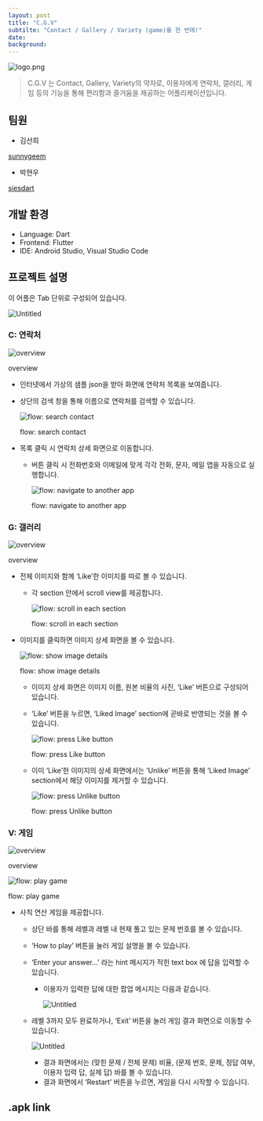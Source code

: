 ```yaml
---
layout: post
title: "C.G.V"
subtilte: "Contact / Gallery / Variety (game)를 한 번에!"
date: 
background:
---
```


![logo.png](C%20G%20V%2021ebab2b48cf426a80c4049e5fb2d366/logo.png)

> C.G.V 는 Contact, Gallery, Variety의 약자로, 이용자에게 연락처, 갤러리, 게임 등의 기능을 통해 편리함과 즐거움을 제공하는 어플리케이션입니다.
> 

## 팀원

- 김선희

[sunnygeem](https://github.com/sunnygeem)

- 박현우

[siesdart](https://github.com/siesdart)

## 개발 환경

- Language: Dart
- Frontend: Flutter
- IDE: Android Studio, Visual Studio Code

## 프로젝트 설명

이 어플은 Tab 단위로 구성되어 있습니다.

![Untitled](C%20G%20V%2021ebab2b48cf426a80c4049e5fb2d366/Untitled.png)

### C: 연락처

![overview](C%20G%20V%2021ebab2b48cf426a80c4049e5fb2d366/Untitled%201.png)

overview

- 인터넷에서 가상의 샘플 json을 받아 화면에 연락처 목록을 보여줍니다.
- 상단의 검색 창을 통해 이름으로 연락처를 검색할 수 있습니다.
    
    ![flow: search contact](C%20G%20V%2021ebab2b48cf426a80c4049e5fb2d366/contact_search.gif)
    
    flow: search contact
    
- 목록 클릭 시 연락처 상세 화면으로 이동합니다.
    - 버튼 클릭 시 전화번호와 이메일에 맞게 각각 전화, 문자, 메일 앱을 자동으로 실행합니다.
        
        ![flow: navigate to another app](C%20G%20V%2021ebab2b48cf426a80c4049e5fb2d366/contact_detail_navigate.gif)
        
        flow: navigate to another app
        

### G: 갤러리

![overview](C%20G%20V%2021ebab2b48cf426a80c4049e5fb2d366/Untitled%202.png)

overview

- 전체 이미지와 함께 ‘Like’한 이미지를 따로 볼 수 있습니다.
    - 각 section 안에서 scroll view를 제공합니다.
        
        ![flow: scroll in each section](C%20G%20V%2021ebab2b48cf426a80c4049e5fb2d366/image_scroll.gif)
        
        flow: scroll in each section
        
- 이미지를 클릭하면 이미지 상세 화면을 볼 수 있습니다.
    
    ![flow: show image details](C%20G%20V%2021ebab2b48cf426a80c4049e5fb2d366/popup_image_detail.gif)
    
    flow: show image details
    
    - 이미지 상세 화면은 이미지 이름, 원본 비율의 사진, ‘Like’ 버튼으로 구성되어 있습니다.
    - ‘Like’ 버튼을 누르면, ‘Liked Image’ section에 곧바로 반영되는 것을 볼 수 있습니다.
        
        ![flow: press Like button](C%20G%20V%2021ebab2b48cf426a80c4049e5fb2d366/press_like.gif)
        
        flow: press Like button
        
    - 이미 ‘Like’한 이미지의 상세 화면에서는 ‘Unlike’ 버튼을 통해 ‘Liked Image’ section에서 해당 이미지를 제거할 수 있습니다.
        
        ![flow: press Unlike button](C%20G%20V%2021ebab2b48cf426a80c4049e5fb2d366/unlike_image.gif)
        
        flow: press Unlike button
        

### V: 게임

![overview](C%20G%20V%2021ebab2b48cf426a80c4049e5fb2d366/Untitled%203.png)

overview

![flow: play game](C%20G%20V%2021ebab2b48cf426a80c4049e5fb2d366/game_play.gif)

flow: play game

- 사칙 연산 게임을 제공합니다.
    - 상단 바를 통해 레벨과 레벨 내 현재 풀고 있는 문제 번호를 볼 수 있습니다.
    - ‘How to play’ 버튼을 눌러 게임 설명을 볼 수 있습니다.
    - ‘Enter your answer…’ 라는 hint 메시지가 적힌 text box 에 답을 입력할 수 있습니다.
        - 이용자가 입력한 답에 대한 팝업 메시지는 다음과 같습니다.
            
            ![Untitled](C%20G%20V%2021ebab2b48cf426a80c4049e5fb2d366/Untitled%204.png)
            
    - 레벨 3까지 모두 완료하거나, ‘Exit’ 버튼을 눌러 게임 결과 화면으로 이동할 수 있습니다.
        
        ![Untitled](C%20G%20V%2021ebab2b48cf426a80c4049e5fb2d366/Untitled%205.png)
        
        - 결과 화면에서는 (맞힌 문제 / 전체 문제) 비율, (문제 번호, 문제, 정답 여부, 이용자 입력 답, 실제 답) 바를 볼 수 있습니다.
        - 결과 화면에서 ‘Restart’ 버튼을 누르면, 게임을 다시 시작할 수 있습니다.

## .apk link
